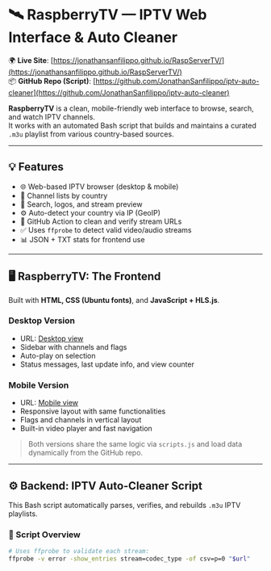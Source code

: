 # 🛰️ RaspberryTV — IPTV Web Interface & Auto Cleaner

🌍 **Live Site**: [https://jonathansanfilippo.github.io/RaspServerTV/](https://jonathansanfilippo.github.io/RaspServerTV/)  
📦 **GitHub Repo (Script)**: [https://github.com/JonathanSanfilippo/iptv-auto-cleaner](https://github.com/JonathanSanfilippo/iptv-auto-cleaner)

**RaspberryTV** is a clean, mobile-friendly web interface to browse, search, and watch IPTV channels.  
It works with an automated Bash script that builds and maintains a curated `.m3u` playlist from various country-based sources.

---

## 💡 Features

- 🌐 Web-based IPTV browser (desktop & mobile)
- 📂 Channel lists by country
- 🔎 Search, logos, and stream preview
- ⚙️ Auto-detect your country via IP (GeoIP)
- 🧼 GitHub Action to clean and verify stream URLs
- ✅ Uses `ffprobe` to detect valid video/audio streams
- 📊 JSON + TXT stats for frontend use

---

## 🖥️ RaspberryTV: The Frontend

Built with **HTML, CSS (Ubuntu fonts)**, and **JavaScript + HLS.js**.

### Desktop Version
- URL: [Desktop view](https://jonathansanfilippo.github.io/RaspServerTV/)
- Sidebar with channels and flags
- Auto-play on selection
- Status messages, last update info, and view counter

### Mobile Version
- URL: [Mobile view](https://jonathansanfilippo.github.io/RaspServerTV/mobile.html)
- Responsive layout with same functionalities
- Flags and channels in vertical layout
- Built-in video player and fast navigation

> Both versions share the same logic via `scripts.js` and load data dynamically from the GitHub repo.

---

## ⚙️ Backend: IPTV Auto-Cleaner Script

This Bash script automatically parses, verifies, and rebuilds `.m3u` IPTV playlists.

### 📄 Script Overview

```bash
# Uses ffprobe to validate each stream:
ffprobe -v error -show_entries stream=codec_type -of csv=p=0 "$url"

